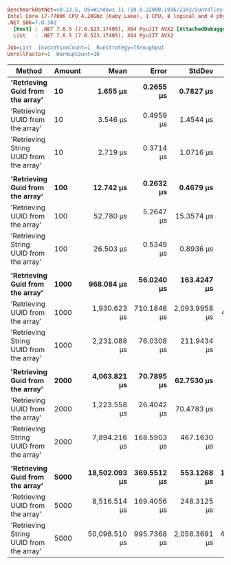 ``` ini

BenchmarkDotNet=v0.13.5, OS=Windows 11 (10.0.22000.1936/21H2/SunValley)
Intel Core i7-7700K CPU 4.20GHz (Kaby Lake), 1 CPU, 8 logical and 4 physical cores
.NET SDK=7.0.302
  [Host] : .NET 7.0.5 (7.0.523.17405), X64 RyuJIT AVX2 [AttachedDebugger]
  List   : .NET 7.0.5 (7.0.523.17405), X64 RyuJIT AVX2

Job=List  InvocationCount=1  RunStrategy=Throughput  
UnrollFactor=1  WarmupCount=10  

```
|                                  Method | Amount |          Mean |       Error |        StdDev |        Median | Ratio | RatioSD |
|---------------------------------------- |------- |--------------:|------------:|--------------:|--------------:|------:|--------:|
|        **&#39;Retrieving Guid from the array&#39;** |     **10** |      **1.655 μs** |   **0.2655 μs** |     **0.7827 μs** |      **1.400 μs** |  **0.72** |    **0.47** |
|        &#39;Retrieving UUID from the array&#39; |     10 |      3.546 μs |   0.4959 μs |     1.4544 μs |      2.900 μs |  1.50 |    0.93 |
| &#39;Retrieving String UUID from the array&#39; |     10 |      2.719 μs |   0.3714 μs |     1.0716 μs |      2.550 μs |  1.00 |    0.00 |
|                                         |        |               |             |               |               |       |         |
|        **&#39;Retrieving Guid from the array&#39;** |    **100** |     **12.742 μs** |   **0.2632 μs** |     **0.4679 μs** |     **12.700 μs** |  **0.48** |    **0.02** |
|        &#39;Retrieving UUID from the array&#39; |    100 |     52.780 μs |   5.2647 μs |    15.3574 μs |     44.300 μs |  2.05 |    0.60 |
| &#39;Retrieving String UUID from the array&#39; |    100 |     26.503 μs |   0.5349 μs |     0.8936 μs |     26.100 μs |  1.00 |    0.00 |
|                                         |        |               |             |               |               |       |         |
|        **&#39;Retrieving Guid from the array&#39;** |   **1000** |    **968.084 μs** |  **56.0240 μs** |   **163.4247 μs** |  **1,004.150 μs** |  **0.44** |    **0.07** |
|        &#39;Retrieving UUID from the array&#39; |   1000 |  1,930.623 μs | 710.1848 μs | 2,093.9958 μs |    403.550 μs |  0.92 |    0.94 |
| &#39;Retrieving String UUID from the array&#39; |   1000 |  2,231.088 μs |  76.0308 μs |   211.9434 μs |  2,217.400 μs |  1.00 |    0.00 |
|                                         |        |               |             |               |               |       |         |
|        **&#39;Retrieving Guid from the array&#39;** |   **2000** |  **4,063.821 μs** |  **70.7895 μs** |    **62.7530 μs** |  **4,054.250 μs** |  **0.48** |    **0.04** |
|        &#39;Retrieving UUID from the array&#39; |   2000 |  1,223.558 μs |  26.4042 μs |    70.4783 μs |  1,195.250 μs |  0.16 |    0.01 |
| &#39;Retrieving String UUID from the array&#39; |   2000 |  7,894.216 μs | 168.5903 μs |   467.1630 μs |  7,694.700 μs |  1.00 |    0.00 |
|                                         |        |               |             |               |               |       |         |
|        **&#39;Retrieving Guid from the array&#39;** |   **5000** | **18,502.093 μs** | **369.5512 μs** |   **553.1268 μs** | **18,652.500 μs** |  **0.37** |    **0.02** |
|        &#39;Retrieving UUID from the array&#39; |   5000 |  8,516.514 μs | 169.4056 μs |   248.3125 μs |  8,493.200 μs |  0.17 |    0.01 |
| &#39;Retrieving String UUID from the array&#39; |   5000 | 50,098.510 μs | 995.7368 μs | 2,056.3691 μs | 48,883.300 μs |  1.00 |    0.00 |
